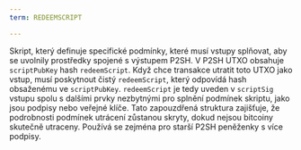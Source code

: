 ```yaml
---
term: REDEEMSCRIPT

---
```

Skript, který definuje specifické podmínky, které musí vstupy splňovat, aby se uvolnily prostředky spojené s výstupem P2SH. V P2SH UTXO obsahuje `scriptPubKey` hash `redeemScript`. Když chce transakce utratit toto UTXO jako vstup, musí poskytnout čistý `redeemScript`, který odpovídá hash obsaženému ve `scriptPubKey`. `redeemScript` je tedy uveden v `scriptSig` vstupu spolu s dalšími prvky nezbytnými pro splnění podmínek skriptu, jako jsou podpisy nebo veřejné klíče. Tato zapouzdřená struktura zajišťuje, že podrobnosti podmínek utrácení zůstanou skryty, dokud nejsou bitcoiny skutečně utraceny. Používá se zejména pro starší P2SH peněženky s více podpisy.
